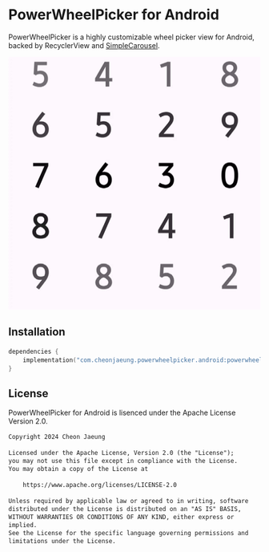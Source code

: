 # PowerWheelPicker for Android

PowerWheelPicker is a highly customizable wheel picker view for Android, backed by RecyclerView and [SimpleCarousel](https://github.com/cheonjaeung/simplecarousel-android).

![sample-gif](./gifs/VideoEditor_20241102_051809_1.gif)

## Installation

```kotlin
dependencies {
    implementation("com.cheonjaeung.powerwheelpicker.android:powerwheelpicker:<version>")
}
```

## License

PowerWheelPicker for Android is lisenced under the Apache License Version 2.0.

```
Copyright 2024 Cheon Jaeung

Licensed under the Apache License, Version 2.0 (the "License");
you may not use this file except in compliance with the License.
You may obtain a copy of the License at

    https://www.apache.org/licenses/LICENSE-2.0

Unless required by applicable law or agreed to in writing, software
distributed under the License is distributed on an "AS IS" BASIS,
WITHOUT WARRANTIES OR CONDITIONS OF ANY KIND, either express or implied.
See the License for the specific language governing permissions and
limitations under the License.
```

